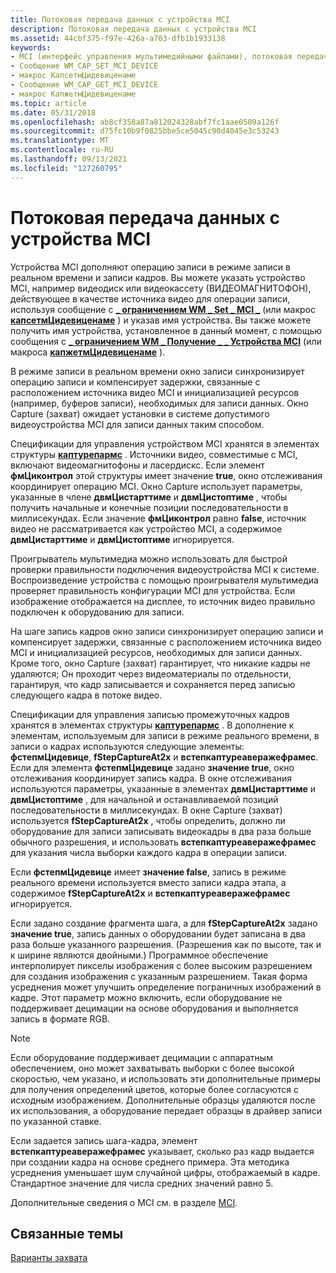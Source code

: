 ```yaml
---
title: Потоковая передача данных с устройства MCI
description: Потоковая передача данных с устройства MCI
ms.assetid: 44cbf375-f97e-426a-a703-dfb1b1933138
keywords:
- MCI (интерфейс управления мультимедийными файлами), потоковая передача данных
- Сообщение WM_CAP_SET_MCI_DEVICE
- макрос КапсетмЦидевиценаме
- Сообщение WM_CAP_GET_MCI_DEVICE
- макрос КапжетмЦидевиценаме
ms.topic: article
ms.date: 05/31/2018
ms.openlocfilehash: ab8cf358a87a812024328abf7fc1aae0509a126f
ms.sourcegitcommit: d75fc10b9f0825bbe5ce5045c90d4045e3c53243
ms.translationtype: MT
ms.contentlocale: ru-RU
ms.lasthandoff: 09/13/2021
ms.locfileid: "127260795"
---
```

# <a name="streaming-capture-from-an-mci-device"></a>Потоковая передача данных с устройства MCI

Устройства MCI дополняют операцию записи в режиме записи в реальном времени и записи кадров. Вы можете указать устройство MCI, например видеодиск или видеокассету (ВИДЕОМАГНИТОФОН), действующее в качестве источника видео для операции записи, используя сообщение с [**\_ ограничением WM \_ Set \_ MCI \_**](wm-cap-set-mci-device.md) (или макрос [**капсетмЦидевиценаме**](/windows/desktop/api/Vfw/nf-vfw-capsetmcidevicename) ) и указав имя устройства. Вы также можете получить имя устройства, установленное в данный момент, с помощью сообщения с [**\_ ограничением WM \_ Получение \_ \_ Устройства MCI**](wm-cap-get-mci-device.md) (или макроса [**капжетмЦидевиценаме**](/windows/desktop/api/Vfw/nf-vfw-capgetmcidevicename) ).

В режиме записи в реальном времени окно записи синхронизирует операцию записи и компенсирует задержки, связанные с расположением источника видео MCI и инициализацией ресурсов (например, буферов записи), необходимых для записи данных. Окно Capture (захват) ожидает установки в системе допустимого видеоустройства MCI для записи данных таким способом.

Спецификации для управления устройством MCI хранятся в элементах структуры [**каптурепармс**](/windows/win32/api/vfw/ns-vfw-captureparms) . Источники видео, совместимые с MCI, включают видеомагнитофоны и ласердискс. Если элемент **фмЦиконтрол** этой структуры имеет значение **true**, окно отслеживания координирует операцию MCI. Окно Capture использует параметры, указанные в члене **двмЦистарттиме** и **двмЦистоптиме** , чтобы получить начальные и конечные позиции последовательности в миллисекундах. Если значение **фмЦиконтрол** равно **false**, источник видео не рассматривается как устройство MCI, а содержимое **двмЦистарттиме** и **двмЦистоптиме** игнорируется.

Проигрыватель мультимедиа можно использовать для быстрой проверки правильности подключения видеоустройства MCI к системе. Воспроизведение устройства с помощью проигрывателя мультимедиа проверяет правильность конфигурации MCI для устройства. Если изображение отображается на дисплее, то источник видео правильно подключен к оборудованию для записи.

На шаге запись кадров окно записи синхронизирует операцию записи и компенсирует задержки, связанные с расположением источника видео MCI и инициализацией ресурсов, необходимых для записи данных. Кроме того, окно Capture (захват) гарантирует, что никакие кадры не удаляются; Он проходит через видеоматериалы по отдельности, гарантируя, что кадр записывается и сохраняется перед записью следующего кадра в потоке видео.

Спецификации для управления записью промежуточных кадров хранятся в элементах структуры [**каптурепармс**](/windows/win32/api/vfw/ns-vfw-captureparms) . В дополнение к элементам, используемым для записи в режиме реального времени, в записи о кадрах используются следующие элементы: **фстепмЦидевице**, **fStepCaptureAt2x** и **встепкаптуреаверажефрамес**. Если для элемента **фстепмЦидевице** задано **значение true**, окно отслеживания координирует запись кадра. В окне отслеживания используются параметры, указанные в элементах **двмЦистарттиме** и **двмЦистоптиме** , для начальной и останавливаемой позиций последовательности в миллисекундах. В окне Capture (захват) используется **fStepCaptureAt2x** , чтобы определить, должно ли оборудование для записи записывать видеокадры в два раза больше обычного разрешения, и использовать **встепкаптуреаверажефрамес** для указания числа выборки каждого кадра в операции записи.

Если **фстепмЦидевице** имеет **значение false**, запись в режиме реального времени используется вместо записи кадра этапа, а содержимое **fStepCaptureAt2x** и **встепкаптуреаверажефрамес** игнорируется.

Если задано создание фрагмента шага, а для **fStepCaptureAt2x** задано **значение true**, запись данных о оборудовании будет записана в два раза больше указанного разрешения. (Разрешения как по высоте, так и к ширине являются двойными.) Программное обеспечение интерполирует пикселы изображения с более высоким разрешением для создания изображения с указанным разрешением. Такая форма усреднения может улучшить определение пограничных изображений в кадре. Этот параметр можно включить, если оборудование не поддерживает децимации на основе оборудования и выполняется запись в формате RGB.

> [!Note]  
> Если оборудование поддерживает децимации с аппаратным обеспечением, оно может захватывать выборки с более высокой скоростью, чем указано, и использовать эти дополнительные примеры для получения определений цветов, которые более согласуются с исходным изображением. Дополнительные образцы удаляются после их использования, а оборудование передает образцы в драйвер записи по указанной ставке.

 

Если задается запись шага-кадра, элемент **встепкаптуреаверажефрамес** указывает, сколько раз кадр выдается при создании кадра на основе среднего примера. Эта методика усреднения уменьшает шум случайной цифры, отображаемый в кадре. Стандартное значение для числа средних значений равно 5.

Дополнительные сведения о MCI см. в разделе [MCI](mci.md).

## <a name="related-topics"></a>Связанные темы

<dl> <dt>

[Варианты захвата](capture-variations.md)
</dt> </dl>

 

 




